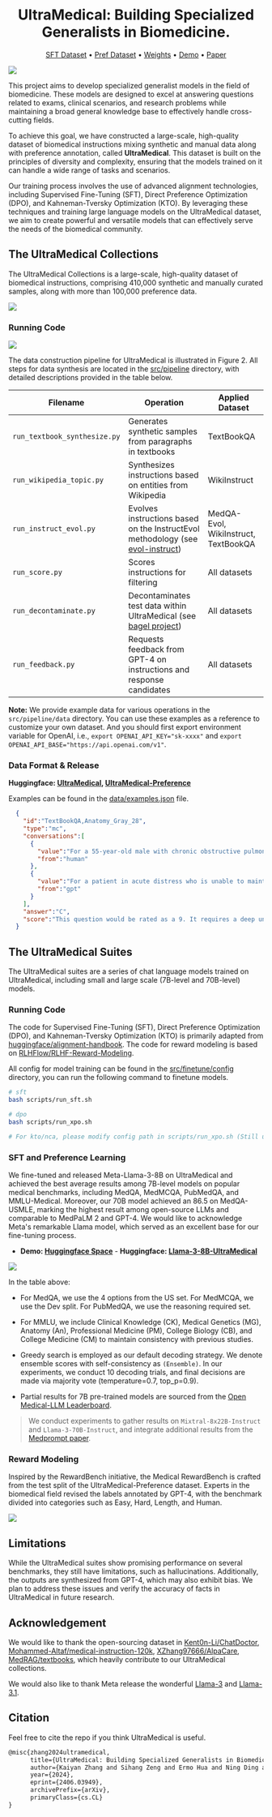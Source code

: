 
<div align="center">
<h1>
  UltraMedical: Building Specialized Generalists in Biomedicine.
</h1>
</div>

<p align="center">
  <a href="https://huggingface.co/datasets/TsinghuaC3I/UltraMedical">SFT Dataset</a> •
  <a href="https://huggingface.co/datasets/TsinghuaC3I/UltraMedical-Preference">Pref Dataset</a> •
  <a href="https://huggingface.co/TsinghuaC3I/Llama-3-8B-UltraMedical">Weights</a> •
  <a href="https://huggingface.co/spaces/TsinghuaC3I/UltraMedical-LM">Demo</a> •
  <a href="https://arxiv.org/abs/2406.03949">Paper</a>
</p>


<!-- <div style="display: flex; justify-content: space-around; align-items: center;" align="center">
  <img src="./assert/ultramedical_process.jpg" alt="pie" style="height: 300px; width: auto;" />
</div> -->

![](./assert/Performance-MedQA.jpg)

This project aims to develop specialized generalist models in the field of biomedicine. These models are designed to excel at answering questions related to exams, clinical scenarios, and research problems while maintaining a broad general knowledge base to effectively handle cross-cutting fields.

To achieve this goal, we have constructed a large-scale, high-quality dataset of biomedical instructions mixing synthetic and manual data along with preference annotation, called **UltraMedical**. This dataset is built on the principles of diversity and complexity, ensuring that the models trained on it can handle a wide range of tasks and scenarios.

Our training process involves the use of advanced alignment technologies, including Supervised Fine-Tuning (SFT), Direct Preference Optimization (DPO), and Kahneman-Tversky Optimization (KTO). By leveraging these techniques and training large language models on the UltraMedical dataset, we aim to create powerful and versatile models that can effectively serve the needs of the biomedical community.


## The UltraMedical Collections

The UltraMedical Collections is a large-scale, high-quality dataset of biomedical instructions, comprising 410,000 synthetic and manually curated samples, along with more than 100,000 preference data.

![](./assert/Dataset-Statistic.jpg)

### Running Code

![](./assert/Pipeline.jpg)

The data construction pipeline for UltraMedical is illustrated in Figure 2. All steps for data synthesis are located in the [src/pipeline](src/pipeline) directory, with detailed descriptions provided in the table below.

| Filename                     | Operation                                                    | Applied Dataset                      |
| ---------------------------- | ------------------------------------------------------------ | ------------------------------------ |
| `run_textbook_synthesize.py` | Generates synthetic samples from paragraphs in textbooks     | TextBookQA                           |
| `run_wikipedia_topic.py`     | Synthesizes instructions based on entities from Wikipedia    | WikiInstruct                         |
| `run_instruct_evol.py`       | Evolves instructions based on the InstructEvol methodology (see [evol-instruct](https://github.com/nlpxucan/evol-instruct)) | MedQA-Evol, WikiInstruct, TextBookQA |
| `run_score.py`               | Scores instructions for filtering                            | All datasets                         |
| `run_decontaminate.py`       | Decontaminates test data within UltraMedical (see [bagel project](https://github.com/jondurbin/bagel/tree/main)) | All datasets                         |
| `run_feedback.py`            | Requests feedback from GPT-4 on instructions and response candidates | All datasets                         |

**Note:** We provide example data for various operations in the `src/pipeline/data` directory. You can use these examples as a reference to customize your own dataset. And you should first export environment variable for OpenAI, i.e., `export OPENAI_API_KEY="sk-xxxx"` and `export OPENAI_API_BASE="https://api.openai.com/v1"`.



### Data Format & Release

**Huggingface: [UltraMedical](https://huggingface.co/datasets/TsinghuaC3I/UltraMedical), [UltraMedical-Preference](https://huggingface.co/datasets/TsinghuaC3I/UltraMedical-Preference)**

Examples can be found in the [data/examples.json](data/examples.json) file.

```json
  {
    "id":"TextBookQA,Anatomy_Gray_28",
    "type":"mc",
    "conversations":[                                                              
      {
        "value":"For a 55-year-old male with chronic obstructive pulmonary disease in acute distress and unable to maintain an upright position, which radiographic technique is optimal, and how should the potential magnification of the cardiac silhouette be factored into the interpretation?\n\nA. AP chest radiograph, without differentiating it from PA radiograph in assessing heart size\nB. Lateral chest radiograph, ignoring the significance of the patient's posture during film placement\nC. AP chest radiograph, considering potential cardiac silhouette magnification in analysis\nD. PA chest radiograph, with no adjustment for the patient's inability to stand",
        "from":"human"
      },
      {
        "value":"For a patient in acute distress who is unable to maintain an upright position, the most practical and commonly used radiographic technique is the anteroposterior (AP) chest radiograph. This is because the patient may not be able to stand for a posteroanterior (PA) chest radiograph, which is the standard view for chest imaging when the patient is able to stand upright and take a deep breath.\n\nThe PA view is preferred under normal circumstances because it minimizes the magnification of the heart. In a PA chest radiograph, the heart is closer to the image receptor, which reduces the enlargement of the cardiac silhouette that can occur due to the divergent nature of x-rays. However, in an AP chest radiograph, which is taken from the front, the heart is further away from the image receptor, and the x-rays have to travel a greater distance from the source to the film, which results in some magnification of the heart.\n\nWhen interpreting an AP chest radiograph, especially in the context of a patient who is unable to sit or stand upright, it is essential to factor in the potential magnification of the cardiac silhouette. This magnification can lead to the appearance of an enlarged heart, which could be misinterpreted as cardiomegaly if the radiograph is not carefully analyzed with this consideration in mind.\n\nTherefore, the optimal choice for a 55-year-old male with chronic obstructive pulmonary disease (COPD) in acute distress who cannot maintain an upright position is:\n\nC. AP chest radiograph, considering potential cardiac silhouette magnification in analysis\n\nThis choice acknowledges the practical limitations of the patient's condition and the importance of interpreting the radiograph with an understanding of the potential for magnification of the heart.\n\nSo, the answer is C.",
        "from":"gpt"
      }
    ],
    "answer":"C",
    "score":"This question would be rated as a 9. It requires a deep understanding of radiographic techniques, the impact of patient positioning on imaging, and the interpretation of cardiac silhouette magnification. Additionally, it involves technical terminology related to radiography and medical conditions."
  }
```

## The UltraMedical Suites

The UltraMedical suites are a series of chat language models trained on UltraMedical, including small and large scale (7B-level and 70B-level) models.

### Running Code

The code for Supervised Fine-Tuning (SFT), Direct Preference Optimization (DPO), and Kahneman-Tversky Optimization (KTO) is primarily adapted from [huggingface/alignment-handbook](https://github.com/huggingface/alignment-handbook/tree/main). The code for reward modeling is based on [RLHFlow/RLHF-Reward-Modeling](https://github.com/RLHFlow/RLHF-Reward-Modeling).

All config for model training can be found in the [src/finetune/config](src/finetune/config) directory, you can run the following command to finetune models.

```bash
# sft
bash scripts/run_sft.sh

# dpo
bash scripts/run_xpo.sh

# For kto/nca, please modify config path in scripts/run_xpo.sh (Still use `run_dpo.py` code)
```



### SFT and Preference Learning

We fine-tuned and released Meta-Llama-3-8B on UltraMedical and achieved the best average results among 7B-level models on popular medical benchmarks, including MedQA, MedMCQA, PubMedQA, and MMLU-Medical. Moreover, our 70B model achieved an 86.5 on MedQA-USMLE, marking the highest result among open-source LLMs and comparable to MedPaLM 2 and GPT-4. We would like to acknowledge Meta's remarkable Llama model, which served as an excellent base for our fine-tuning process.

- **Demo: [Huggingface Space](https://huggingface.co/spaces/TsinghuaC3I/UltraMedical-LM)** - **Huggingface: [Llama-3-8B-UltraMedical](https://huggingface.co/TsinghuaC3I/Llama-3-8B-UltraMedical)**

![](./assert/Main-Results.jpg)

In the table above:

- For MedQA, we use the 4 options from the US set. For MedMCQA, we use the Dev split. For PubMedQA, we use the reasoning required set.

- For MMLU, we include Clinical Knowledge (CK), Medical Genetics (MG), Anatomy (An), Professional Medicine (PM), College Biology (CB), and College Medicine (CM) to maintain consistency with previous studies.

- Greedy search is employed as our default decoding strategy. We denote ensemble scores with self-consistency as `(Ensemble)`. In our experiments, we conduct 10 decoding trials, and final decisions are made via majority vote (temperature=0.7, top_p=0.9).

- Partial results for 7B pre-trained models are sourced from the [Open Medical-LLM Leaderboard](https://huggingface.co/spaces/openlifescienceai/open_medical_llm_leaderboard).


> We conduct experiments to gather results on `Mixtral-8x22B-Instruct` and `Llama-3-70B-Instruct`, and integrate additional results from the [Medprompt paper](https://arxiv.org/abs/2311.16452).

### Reward Modeling

Inspired by the RewardBench initiative, the Medical RewardBench is crafted from the test split of the UltraMedical-Preference dataset. Experts in the biomedical field revised the labels annotated by GPT-4, with the benchmark divided into categories such as Easy, Hard, Length, and Human.

![](./assert/Medical-RewardBench.jpg)

## Limitations

While the UltraMedical suites show promising performance on several benchmarks, they still have limitations, such as hallucinations. Additionally, the outputs are synthesized from GPT-4, which may also exhibit bias. We plan to address these issues and verify the accuracy of facts in UltraMedical in future research.

## Acknowledgement

We would like to thank the open-sourcing dataset in [Kent0n-Li/ChatDoctor](https://github.com/Kent0n-Li/ChatDoctor), [Mohammed-Altaf/medical-instruction-120k](https://huggingface.co/datasets/Mohammed-Altaf/medical-instruction-120k), [XZhang97666/AlpaCare](https://github.com/XZhang97666/AlpaCare), [MedRAG/textbooks](https://huggingface.co/datasets/MedRAG/textbooks), which heavily contribute to our UltraMedical collections.

We would also like to thank Meta release the wonderful [Llama-3](https://huggingface.co/collections/meta-llama/) and [Llama-3.1](https://huggingface.co/collections/meta-llama/llama-31-669fc079a0c406a149a5738f).

## Citation

Feel free to cite the repo if you think UltraMedical is useful.

```latex
@misc{zhang2024ultramedical,
      title={UltraMedical: Building Specialized Generalists in Biomedicine}, 
      author={Kaiyan Zhang and Sihang Zeng and Ermo Hua and Ning Ding and Zhang-Ren Chen and Zhiyuan Ma and Haoxin Li and Ganqu Cui and Biqing Qi and Xuekai Zhu and Xingtai Lv and Hu Jinfang and Zhiyuan Liu and Bowen Zhou},
      year={2024},
      eprint={2406.03949},
      archivePrefix={arXiv},
      primaryClass={cs.CL}
}
```



